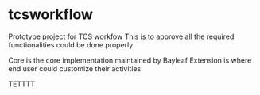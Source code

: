 # tcsworkflow
Prototype project for TCS workfow
This is to approve all the required functionalities could be done properly

Core is the core implementation maintained by Bayleaf
Extension is where end user could customize their activities

TETTTT